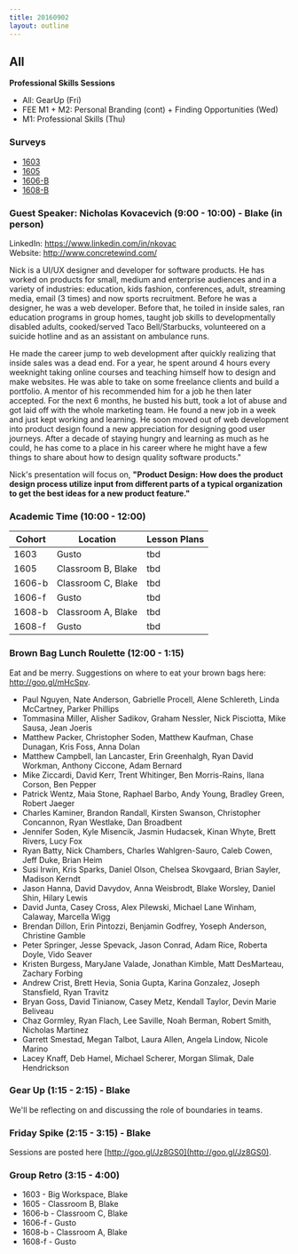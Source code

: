 ```yaml
---
title: 20160902
layout: outline
---
```


## All
**Professional Skills Sessions**

* All: GearUp (Fri)  
* FEE M1 + M2: Personal Branding (cont) + Finding Opportunities (Wed)  
* M1: Professional Skills (Thu)  

### Surveys
* [1603]()
* [1605](https://docs.google.com/forms/d/e/1FAIpQLSfxORqOBRViNqKxU1E6tbnZJUJMYlnkn1pbXeSXHrZU9EDy1w/viewform)
* [1606-B]()
* [1608-B]()

### Guest Speaker: Nicholas Kovacevich (9:00 - 10:00) - Blake (in person)
LinkedIn: https://www.linkedin.com/in/nkovac  
Website: http://www.concretewind.com/

Nick is a UI/UX designer and developer for software products. He has worked on products for small, medium and enterprise audiences and in a variety of industries: education, kids fashion, conferences, adult, streaming media, email (3 times) and now sports recruitment. Before he was a designer, he was a web developer. Before that, he toiled in inside sales, ran education programs in group homes, taught job skills to developmentally disabled adults, cooked/served Taco Bell/Starbucks, volunteered on a suicide hotline and as an assistant on ambulance runs.

He made the career jump to web development after quickly realizing that inside sales was a dead end. For a year, he spent around 4 hours every weeknight taking online courses and teaching himself how to design and make websites. He was able to take on some freelance clients and build a portfolio. A mentor of his recommended him for a job he then later accepted. For the next 6 months, he busted his butt, took a lot of abuse and got laid off with the whole marketing team. He found a new job in a week and just kept working and learning. He soon moved out of web development into product design found a new appreciation for designing good user journeys. After a decade of staying hungry and learning as much as he could, he has come to a place in his career where he might have a few things to share about how to design quality software products."

Nick's presentation will focus on, **"Product Design: How does the product design process utilize input from different parts of a typical organization to get the best ideas for a new product feature."**


### Academic Time (10:00 - 12:00)
| Cohort | Location | Lesson Plans |
| ------ | -------- | ------------ |
| 1603   | Gusto | tbd |
| 1605   | Classroom B, Blake | tbd |
| 1606-b | Classroom C, Blake | tbd |
| 1606-f | Gusto | tbd |
| 1608-b | Classroom A, Blake | tbd |
| 1608-f | Gusto | tbd |

### Brown Bag Lunch Roulette (12:00 - 1:15)
Eat and be merry. Suggestions on where to eat your brown bags here: http://goo.gl/mHcSpv.

* Paul Nguyen, Nate Anderson, Gabrielle Procell, Alene Schlereth, Linda McCartney, Parker Phillips
* Tommasina Miller, Alisher Sadikov, Graham Nessler, Nick Pisciotta, Mike Sausa, Jean Joeris
* Matthew Packer, Christopher Soden, Matthew Kaufman, Chase Dunagan, Kris Foss, Anna Dolan
* Matthew Campbell, Ian Lancaster, Erin Greenhalgh, Ryan David Workman, Anthony Ciccone, Adam Bernard
* Mike Ziccardi, David Kerr, Trent Whitinger, Ben Morris-Rains, Ilana Corson, Ben Pepper
* Patrick Wentz, Maia Stone, Raphael Barbo, Andy Young, Bradley Green, Robert Jaeger
* Charles Kaminer, Brandon Randall, Kirsten Swanson, Christopher Concannon, Ryan Westlake, Dan Broadbent
* Jennifer Soden, Kyle Misencik, Jasmin Hudacsek, Kinan Whyte, Brett Rivers, Lucy Fox
* Ryan Batty, Nick Chambers, Charles Wahlgren-Sauro, Caleb Cowen, Jeff Duke, Brian Heim
* Susi Irwin, Kris Sparks, Daniel Olson, Chelsea Skovgaard, Brian Sayler, Madison Kerndt
* Jason Hanna, David Davydov, Anna Weisbrodt, Blake Worsley, Daniel Shin, Hilary Lewis
* David Junta, Casey Cross, Alex Pilewski, Michael Lane Winham, Calaway, Marcella Wigg
* Brendan Dillon, Erin Pintozzi, Benjamin Godfrey, Yoseph Anderson, Christine Gamble
* Peter Springer, Jesse Spevack, Jason Conrad, Adam Rice, Roberta Doyle, Vido Seaver
* Kristen Burgess, MaryJane Valade, Jonathan Kimble, Matt DesMarteau, Zachary Forbing
* Andrew Crist, Brett Hevia, Sonia Gupta, Karina Gonzalez, Joseph Stansfield, Ryan Travitz
* Bryan Goss, David Tinianow, Casey Metz, Kendall Taylor, Devin Marie Beliveau
* Chaz Gormley, Ryan Flach, Lee Saville, Noah Berman, Robert Smith, Nicholas Martinez
* Garrett Smestad, Megan Talbot, Laura Allen, Angela Lindow, Nicole Marino
* Lacey Knaff, Deb Hamel, Michael Scherer, Morgan Slimak, Dale Hendrickson

### Gear Up (1:15 - 2:15) - Blake
We'll be reflecting on and discussing the role of boundaries in teams.

### Friday Spike (2:15 - 3:15) - Blake
Sessions are posted here [http://goo.gl/Jz8GS0](http://goo.gl/Jz8GS0).

### Group Retro (3:15 - 4:00)
* 1603 - Big Workspace, Blake
* 1605 - Classroom B, Blake
* 1606-b - Classroom C, Blake
* 1606-f - Gusto
* 1608-b - Classroom A, Blake
* 1608-f - Gusto
